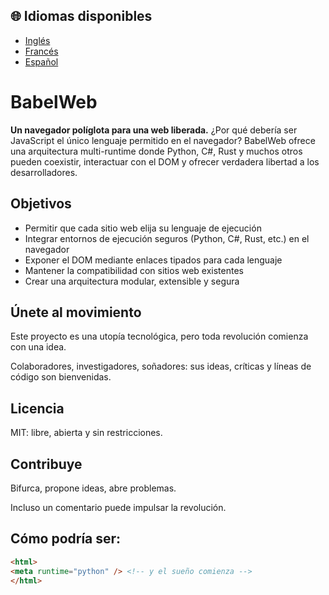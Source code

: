 ## 🌐 Idiomas disponibles
- [Inglés](README.md)
- [Francés](README-fr.md)
- [Español](README-es.md)

# BabelWeb
**Un navegador políglota para una web liberada.** ¿Por qué debería ser JavaScript el único lenguaje permitido en el navegador? BabelWeb ofrece una arquitectura multi-runtime donde Python, C#, Rust y muchos otros pueden coexistir, interactuar con el DOM y ofrecer verdadera libertad a los desarrolladores.

## Objetivos

- Permitir que cada sitio web elija su lenguaje de ejecución
- Integrar entornos de ejecución seguros (Python, C#, Rust, etc.) en el navegador
- Exponer el DOM mediante enlaces tipados para cada lenguaje
- Mantener la compatibilidad con sitios web existentes
- Crear una arquitectura modular, extensible y segura

## Únete al movimiento

Este proyecto es una utopía tecnológica, pero toda revolución comienza con una idea.

Colaboradores, investigadores, soñadores: sus ideas, críticas y líneas de código son bienvenidas.

## Licencia

MIT: libre, abierta y sin restricciones.

## Contribuye

Bifurca, propone ideas, abre problemas.

Incluso un comentario puede impulsar la revolución.

## Cómo podría ser:
```html
<html>
<meta runtime="python" /> <!-- y el sueño comienza -->
</html>
```

